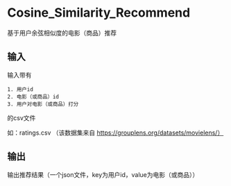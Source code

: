 # Cosine_Similarity_Recommend
基于用户余弦相似度的电影（商品）推荐

## 输入
输入带有
```
1. 用户id
2. 电影（或商品）id
3. 用户对电影（或商品）打分
```
的csv文件

如：ratings.csv  （该数据集来自 https://grouplens.org/datasets/movielens/）

## 输出
输出推荐结果（一个json文件，key为用户id，value为电影（或商品））
